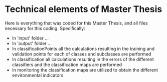# Technical elements of Master Thesis
Here is everything that was coded for this Master Thesis, and all files necessary for this coding. Specifically:
- In 'input' folder ...
- In 'output' folder ...
- In classificationPoints all the calculations resulting in the training and validation points for each of classes and subclasses are performed
- In classification all calculations resulting in the errors of the different classifiers and the classification maps are performed
- In monitoring the classification maps are utilized to obtain the different environmental indicators